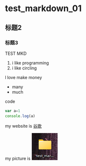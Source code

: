 # test_markdown_01
## 标题2
### 标题3


TEST MKD

1. i like programming
2. i like circling

l love make money

* many
* much


code

```javascript
var a=1
console.log(a)
```


my website is [谷歌](https:www.google.com)

my picture is ![图片](1.png)